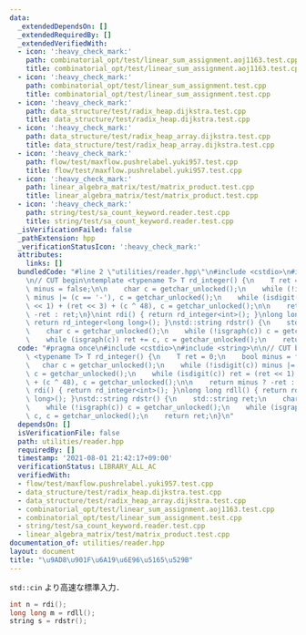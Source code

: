 ```yaml
---
data:
  _extendedDependsOn: []
  _extendedRequiredBy: []
  _extendedVerifiedWith:
  - icon: ':heavy_check_mark:'
    path: combinatorial_opt/test/linear_sum_assignment.aoj1163.test.cpp
    title: combinatorial_opt/test/linear_sum_assignment.aoj1163.test.cpp
  - icon: ':heavy_check_mark:'
    path: combinatorial_opt/test/linear_sum_assignment.test.cpp
    title: combinatorial_opt/test/linear_sum_assignment.test.cpp
  - icon: ':heavy_check_mark:'
    path: data_structure/test/radix_heap.dijkstra.test.cpp
    title: data_structure/test/radix_heap.dijkstra.test.cpp
  - icon: ':heavy_check_mark:'
    path: data_structure/test/radix_heap_array.dijkstra.test.cpp
    title: data_structure/test/radix_heap_array.dijkstra.test.cpp
  - icon: ':heavy_check_mark:'
    path: flow/test/maxflow.pushrelabel.yuki957.test.cpp
    title: flow/test/maxflow.pushrelabel.yuki957.test.cpp
  - icon: ':heavy_check_mark:'
    path: linear_algebra_matrix/test/matrix_product.test.cpp
    title: linear_algebra_matrix/test/matrix_product.test.cpp
  - icon: ':heavy_check_mark:'
    path: string/test/sa_count_keyword.reader.test.cpp
    title: string/test/sa_count_keyword.reader.test.cpp
  _isVerificationFailed: false
  _pathExtension: hpp
  _verificationStatusIcon: ':heavy_check_mark:'
  attributes:
    links: []
  bundledCode: "#line 2 \"utilities/reader.hpp\"\n#include <cstdio>\n#include <string>\n\
    \n// CUT begin\ntemplate <typename T> T rd_integer() {\n    T ret = 0;\n    bool\
    \ minus = false;\n\n    char c = getchar_unlocked();\n    while (!isdigit(c))\
    \ minus |= (c == '-'), c = getchar_unlocked();\n    while (isdigit(c)) ret = (ret\
    \ << 1) + (ret << 3) + (c ^ 48), c = getchar_unlocked();\n\n    return minus ?\
    \ -ret : ret;\n}\nint rdi() { return rd_integer<int>(); }\nlong long rdll() {\
    \ return rd_integer<long long>(); }\nstd::string rdstr() {\n    std::string ret;\n\
    \    char c = getchar_unlocked();\n    while (!isgraph(c)) c = getchar_unlocked();\n\
    \    while (isgraph(c)) ret += c, c = getchar_unlocked();\n    return ret;\n}\n"
  code: "#pragma once\n#include <cstdio>\n#include <string>\n\n// CUT begin\ntemplate\
    \ <typename T> T rd_integer() {\n    T ret = 0;\n    bool minus = false;\n\n \
    \   char c = getchar_unlocked();\n    while (!isdigit(c)) minus |= (c == '-'),\
    \ c = getchar_unlocked();\n    while (isdigit(c)) ret = (ret << 1) + (ret << 3)\
    \ + (c ^ 48), c = getchar_unlocked();\n\n    return minus ? -ret : ret;\n}\nint\
    \ rdi() { return rd_integer<int>(); }\nlong long rdll() { return rd_integer<long\
    \ long>(); }\nstd::string rdstr() {\n    std::string ret;\n    char c = getchar_unlocked();\n\
    \    while (!isgraph(c)) c = getchar_unlocked();\n    while (isgraph(c)) ret +=\
    \ c, c = getchar_unlocked();\n    return ret;\n}\n"
  dependsOn: []
  isVerificationFile: false
  path: utilities/reader.hpp
  requiredBy: []
  timestamp: '2021-08-01 21:42:17+09:00'
  verificationStatus: LIBRARY_ALL_AC
  verifiedWith:
  - flow/test/maxflow.pushrelabel.yuki957.test.cpp
  - data_structure/test/radix_heap.dijkstra.test.cpp
  - data_structure/test/radix_heap_array.dijkstra.test.cpp
  - combinatorial_opt/test/linear_sum_assignment.aoj1163.test.cpp
  - combinatorial_opt/test/linear_sum_assignment.test.cpp
  - string/test/sa_count_keyword.reader.test.cpp
  - linear_algebra_matrix/test/matrix_product.test.cpp
documentation_of: utilities/reader.hpp
layout: document
title: "\u9AD8\u901F\u6A19\u6E96\u5165\u529B"
---
```


`std::cin` より高速な標準入力．

```cpp
int n = rdi();
long long m = rdll();
string s = rdstr();
```

